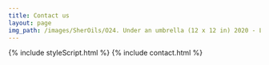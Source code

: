 ```yaml
---
title: Contact us
layout: page
img_path: /images/SherOils/O24. Under an umbrella (12 x 12 in) 2020 - Lahore.jpg
---
```


{% include styleScript.html %}
{% include contact.html %}